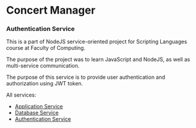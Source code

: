 # Concert Manager
### Authentication Service

This is a part of NodeJS service-oriented project for Scripting Languages course at Faculty of Computing.

The purpose of the project was to learn JavaScript and NodeJS, as well as multi-service communication.

The purpose of this service is to provide user authentication and authorization using JWT token.

All services:
- [Application Service](https://github.com/VukV/concert-manager-app-service)
- [Database Service](https://github.com/VukV/concert-manager-crud-service)
- [Authentication Service](https://github.com/VukV/concert-manager-auth-service)
